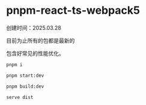 <!--
 * @Author: 齐大胜 782395122@qq.com
 * @Date: 2025-03-28 14:55:43
 * @LastEditors: 齐大胜 782395122@qq.com
 * @LastEditTime: 2025-03-28 14:56:04
 * @FilePath: /pnpm-react-ts-webpack5/readme.md
 * @Description: 
 * 
 * Copyright (c) 2025 by 齐大胜 email: 782395122@qq.com, All Rights Reserved. 
-->
# pnpm-react-ts-webpack5

创建时间：2025.03.28

目前为止所有的包都是最新的

包含好常见的性能优化。

```bash
pnpm i

pnpm start:dev

pnpm build:dev

serve dist
```

